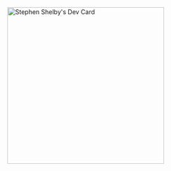 <!---
New:
<a href="https://app.daily.dev/stephen_shelby">
<img src="https://api.daily.dev/devcards/v2/s5bC13ZSG.png?type=default&r=q7g" width="356" alt="Stephen Shelby's Dev Card"/>
</a>
--->

<a href="https://app.daily.dev/stephen_shelby">
<img src="https://github.com/StephenDShelby/StephenDShelby/blob/main/devcard.png" width="356" alt="Stephen Shelby's Dev Card"/>
</a>


<!---
Old:
<a href="https://app.daily.dev/DailyDevTips">
<img src="https://github.com/StephenDShelby/StephenDShelby/blob/main/devcard.svg" width="400" alt="Stephen D. Shelby's Dev Card"/>
</a>
--->

<!---
StephenDShelby/StephenDShelby is a special repository because its `README.md` (this file) appears on your GitHub profile.
You can click the Preview link to take a look at your changes.
--->
